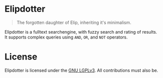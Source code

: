 # Elipdotter

> The forgotten daughter of Elip, inheriting it's minimalism.

Elipdotter is a fulltext searchengine, with fuzzy search and rating of results.
It supports complex queries using `AND`, `OR`, and `NOT` operators.

# License

Elipdotter is licensed under the [GNU LGPLv3](COPYING).
All contributions must also be.
